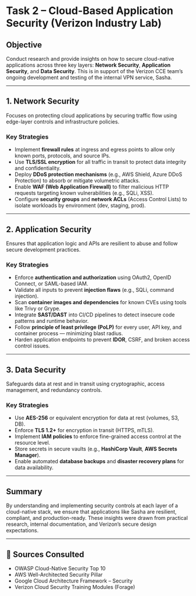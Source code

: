 # Task 2 – Cloud-Based Application Security (Verizon Industry Lab)

##  Objective

Conduct research and provide insights on how to secure cloud-native applications across three key layers: **Network Security**, **Application Security**, and **Data Security**. This is in support of the Verizon CCE team’s ongoing development and testing of the internal VPN service, Sasha.

---

##  1. Network Security

Focuses on protecting cloud applications by securing traffic flow using edge-layer controls and infrastructure policies.

###  Key Strategies

- Implement **firewall rules** at ingress and egress points to allow only known ports, protocols, and source IPs.
- Use **TLS/SSL encryption** for all traffic in transit to protect data integrity and confidentiality.
- Deploy **DDoS protection mechanisms** (e.g., AWS Shield, Azure DDoS Protection) to absorb or mitigate volumetric attacks.
- Enable **WAF (Web Application Firewall)** to filter malicious HTTP requests targeting known vulnerabilities (e.g., SQLi, XSS).
- Configure **security groups** and **network ACLs** (Access Control Lists) to isolate workloads by environment (dev, staging, prod).

---

##  2. Application Security

Ensures that application logic and APIs are resilient to abuse and follow secure development practices.

###  Key Strategies

- Enforce **authentication and authorization** using OAuth2, OpenID Connect, or SAML-based IAM.
- Validate all inputs to prevent **injection flaws** (e.g., SQLi, command injection).
- Scan **container images and dependencies** for known CVEs using tools like Trivy or Grype.
- Integrate **SAST/DAST** into CI/CD pipelines to detect insecure code patterns and runtime behavior.
- Follow **principle of least privilege (PoLP)** for every user, API key, and container process — minimizing blast radius.
- Harden application endpoints to prevent **IDOR**, CSRF, and broken access control issues.

---

##  3. Data Security

Safeguards data at rest and in transit using cryptographic, access management, and redundancy controls.

###  Key Strategies

- Use **AES-256** or equivalent encryption for data at rest (volumes, S3, DB).
- Enforce **TLS 1.2+** for encryption in transit (HTTPS, mTLS).
- Implement **IAM policies** to enforce fine-grained access control at the resource level.
- Store secrets in secure vaults (e.g., **HashiCorp Vault**, **AWS Secrets Manager**).
- Enable automated **database backups** and **disaster recovery plans** for data availability.

---

##  Summary

By understanding and implementing security controls at each layer of a cloud-native stack, we ensure that applications like Sasha are resilient, compliant, and production-ready. These insights were drawn from practical research, internal documentation, and Verizon’s secure design expectations.

---

## 📎 Sources Consulted

- OWASP Cloud-Native Security Top 10
- AWS Well-Architected Security Pillar
- Google Cloud Architecture Framework – Security
- Verizon Cloud Security Training Modules (Forage)
